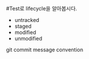 #Test로 lifecycle을 알아봅시다.

- untracked
- staged
- modified
- unmodified

git commit message convention